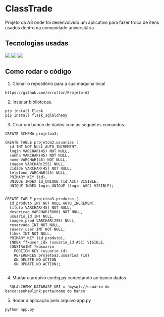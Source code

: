 # ClassTrade

Projeto da A3 onde foi desenvolvido um aplicativo para fazer troca de itens usados dentro da comunidade universitária

## Tecnologias usadas

<p>
<img src="https://img.shields.io/badge/Python-3776AB.svg?style=for-the-badge&logo=Python&logoColor=white"/>
<img src="https://img.shields.io/badge/Flask-000000.svg?style=for-the-badge&logo=Flask&logoColor=white"/>
<img src="https://img.shields.io/badge/MySQL-4479A1.svg?style=for-the-badge&logo=MySQL&logoColor=white"/>
</p>

## Como rodar o código

1. Clonar o repositório para a sua máquina local

```
https://github.com/arruttor/Projeto-A3
```

2. Instalar bibliotecas.

```
pip install Flask
pip install flask_sqlalchemy
```

3. Criar um banco de dados com as seguintes  comandos.
```
CREATE SCHEMA projetoa3;

CREATE TABLE projetoa3.usuarios (
  id INT NOT NULL AUTO_INCREMENT,
  login VARCHAR(45) NOT NULL,
  senha VARCHAR(45) NOT NULL,
  nome VARCHAR(45) NOT NULL,
  imagem VARCHAR(255) NULL,
  cidade VARCHAR(45) NOT NULL,
  telefone VARCHAR(45) NULL,
  PRIMARY KEY (id),
  UNIQUE INDEX id_UNIQUE (id ASC) VISIBLE,
  UNIQUE INDEX login_UNIQUE (login ASC) VISIBLE);


CREATE TABLE projetoa3.produtos (
  id_produto INT NOT NULL AUTO_INCREMENT,
  titulo VARCHAR(45) NOT NULL,
  descricao VARCHAR(5000) NOT NULL,
  usuario_id INT NULL,
  imagem_prod VARCHAR(255) NULL,
  reservado INT NOT NULL,
  reserv_user INT NOT NULL,
  likes INT NOT NULL,
  PRIMARY KEY (id_produto),
  INDEX ffkuser_idx (usuario_id ASC) VISIBLE,
  CONSTRAINT fkusuario
    FOREIGN KEY (usuario_id)
    REFERENCES projetoa3.usuarios (id)
    ON DELETE NO ACTION
    ON UPDATE NO ACTION);
   
```

4. Mudar o arquivo config.py conectando ao banco dados

```
  SQLALCHEMY_DATABASE_URI = 'mysql://usuário do banco:senha@link:porta/nome do banco'
```

5. Rodar a aplicação pelo arquivo app.py

```
python app.py
```
